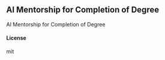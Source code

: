 ## AI Mentorship for Completion of Degree

AI Mentorship for Completion of Degree

#### License

mit